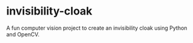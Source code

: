 # invisibility-cloak
A fun computer vision project to create an invisibility cloak using Python and OpenCV.
